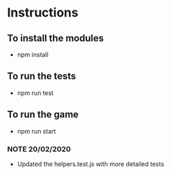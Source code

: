 # Instructions

## To install the modules
- npm install

## To run the tests
- npm run test

## To run the game
- npm run start

### NOTE 20/02/2020
 - Updated the helpers.test.js with more detailed tests
